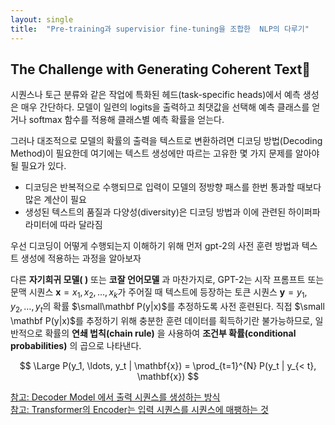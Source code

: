 ```yaml
---
layout: single
title:  "Pre-training과 supervisior fine-tuning을 조합한  NLP의 다루기"
---
```


## The Challenge with Generating Coherent Text

시퀀스나 토근 분류와 같은 작업에 특화된 헤드(task-specific heads)에서 예측 생성은 매우 간단하다. 모델이 일련의 logits을 출력하고 최댓값을 선택해 예측 클래스를 얻거나 softmax 함수를 적용해 클래스별 예측 확률을 얻는다. 

그러나 대조적으로 모델의 확률의 출력을 텍스트로 변환하려면 디코딩 방법(Decoding Method)이 필요한데 여기에는 텍스트 생성에만 따르는 고유한 몇 가지 문제를 알아야될 필요가 있다. 
- 디코딩은 반복적으로 수행되므로 입력이 모델의 정방향 패스를 한번 통과할 때보다 많은 계산이 필요
- 생성된 텍스트의 품질과 다양성(diversity)은 디코딩 방법과 이에 관련된 하이퍼파라미터에 따라 달라짐

우선 디코딩이 어떻게 수행되는지 이해하기 위해 먼저 gpt-2의 사전 훈련 방법과 텍스트 생성에 적용하는 과정을 알아보자

다른 __자기희귀 모델( )__ 또는 __코잘 언어모델__ 과 마찬가지로, GPT-2는 시작 프롬프트 또는 문맥 시퀀스 $\mathbf{x} = x_1, x_2, \ldots, x_k$가 주어질 때 텍스트에 등장하는 토큰 시퀀스 $\mathbf{y} = y_1, y_2, \ldots, y_t$의 확률 $\small\mathbf P(y|x)$를 추정하도록 사전 훈련된다. 직접 $\small \mathbf P(y|x)$를 추정하기 위해 충분한 훈련 데이터를 획득하기란 불가능하므로, 일반적으로 확률의 __연쇄 법칙(chain rule)__ 을 사용하여 __조건부 확률(conditional probabilities)__ 의 곱으로 나타낸다.


$$ \Large P(y_1, \ldots, y_t | \mathbf{x}) = \prod_{t=1}^{N} P(y_t | y_{< t}, \mathbf{x}) $$

[참고: Decoder Model 에서 출력 시퀀스를 생성하는 방식](https://jalammar.github.io/illustrated-transformer)  
[참고: Transformer의 Encoder는 입력 시퀀스를 시퀀스에 매팽하는 것](https://machinelearningmastery.com/the-transformer-model/)
